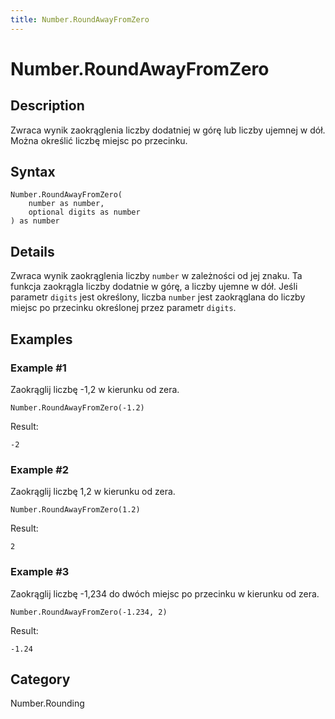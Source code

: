 ```yaml
---
title: Number.RoundAwayFromZero
---
```


# Number.RoundAwayFromZero


## Description

Zwraca wynik zaokrąglenia liczby dodatniej w górę lub liczby ujemnej w dół. Można określić liczbę miejsc po przecinku.


## Syntax

```powerquery
Number.RoundAwayFromZero(
    number as number,
    optional digits as number
) as number
```


## Details

Zwraca wynik zaokrąglenia liczby <code>number</code> w zależności od jej znaku. Ta funkcja zaokrągla liczby dodatnie w górę, a liczby ujemne w dół.    Jeśli parametr <code>digits</code> jest określony, liczba <code>number</code> jest zaokrąglana do liczby miejsc po przecinku określonej przez parametr <code>digits</code>.  


## Examples

### Example #1 
Zaokrąglij liczbę -1,2 w kierunku od zera.
```powerquery
Number.RoundAwayFromZero(-1.2)
```

Result: 
```powerquery
-2
```


### Example #2 
Zaokrąglij liczbę 1,2 w kierunku od zera.
```powerquery
Number.RoundAwayFromZero(1.2)
```

Result: 
```powerquery
2
```


### Example #3 
Zaokrąglij liczbę -1,234 do dwóch miejsc po przecinku w kierunku od zera.
```powerquery
Number.RoundAwayFromZero(-1.234, 2)
```

Result: 
```powerquery
-1.24
```




## Category
Number.Rounding
